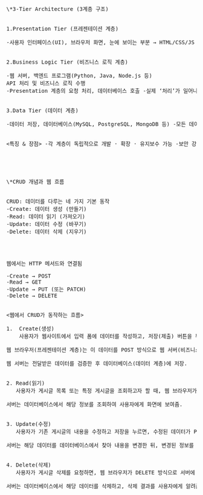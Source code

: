 <pre>
\*3‑Tier Architecture (3계층 구조)


1.Presentation Tier (프레젠테이션 계층)

-사용자 인터페이스(UI), 브라우저 화면, 눈에 보이는 부분 → HTML/CSS/JS -데이터 보여주기 & 입력받기, API 호출 시작점 -사용자가 직접 보고, 클릭하거나 입력하는 곳


2.Business Logic Tier (비즈니스 로직 계층)

-웹 서버, 백엔드 프로그램(Python, Java, Node.js 등)
API 처리 및 비즈니스 로직 수행
-Presentation 계층의 요청 처리, 데이터베이스 호출 -실제 ‘처리’가 일어나는 곳, 서버나 API가 여기 속함


3.Data Tier (데이터 계층)

-데이터 저장, 데이터베이스(MySQL, PostgreSQL, MongoDB 등) -모든 데이터를 저장하고, 꺼내오고, 바꾸고, 삭제하는 곳


<특징 & 장점> -각 계층이 독립적으로 개발 · 확장 · 유지보수 가능 -보안 강화 (직접 DB 접근 방지), 성능 튜닝 유리 -대규모 서비스에 적합하고, 클라우드 → 마이크로서비스 전환에도 유리





\*CRUD 개념과 웹 흐름


CRUD: 데이터를 다루는 네 가지 기본 동작
-Create: 데이터 생성 (만들기)
-Read: 데이터 읽기 (가져오기)
-Update: 데이터 수정 (바꾸기)
-Delete: 데이터 삭제 (지우기)


<CRUD와 HTTP의 관계>

웹에서는 HTTP 메서드와 연결됨

-Create → POST
-Read → GET
-Update → PUT (또는 PATCH)
-Delete → DELETE


<웹에서 CRUD가 동작하는 흐름>

1.  Create(생성)
    사용자가 웹사이트에서 입력 폼에 데이터를 작성하고, 저장(제출) 버튼을 누름.

웹 브라우저(프레젠테이션 계층)는 이 데이터를 POST 방식으로 웹 서버(비즈니스 로직 계층)에 전송.

웹 서버는 전달받은 데이터를 검증한 후 데이터베이스(데이터 계층)에 저장.


2. Read(읽기)
   사용자가 게시글 목록 또는 특정 게시글을 조회하고자 할 때, 웹 브라우저가 GET 방식으로 웹 서버에 요청 보냄.

서버는 데이터베이스에서 해당 정보를 조회하여 사용자에게 화면에 보여줌.


3. Update(수정)
   사용자가 기존 게시글의 내용을 수정하고 저장을 누르면, 수정된 데이터가 PUT 또는 PATCH 방식으로 서버에 전송됨.

서버는 해당 데이터를 데이터베이스에서 찾아 내용을 변경한 뒤, 변경된 정보를 다시 사용자에게 전달.


4. Delete(삭제)
   사용자가 게시글 삭제를 요청하면, 웹 브라우저가 DELETE 방식으로 서버에 삭제 요청을 보냄.

서버는 데이터베이스에서 해당 데이터를 삭제하고, 삭제 결과를 사용자에게 알려줌.
</pre>
